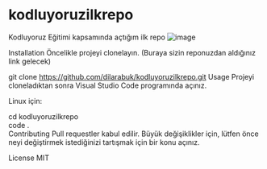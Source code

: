 # kodluyoruzilkrepo
Kodluyoruz Eğitimi kapsamında açtığım ilk repo
![image](![image](https://user-images.githubusercontent.com/76563133/152646525-77106212-119f-4d77-a790-bd4535cdc853.png)
)

Installation
Öncelikle projeyi clonelayın. (Buraya sizin reponuzdan aldığınız link gelecek)

git clone https://github.com/dilarabuk/kodluyoruzilkrepo.git
Usage
Projeyi cloneladıktan sonra Visual Studio Code programında açınız.

Linux için:

cd kodluyoruzilkrepo  
code .  
Contributing
Pull requestler kabul edilir. Büyük değişiklikler için, lütfen önce neyi değiştirmek istediğinizi tartışmak için bir konu açınız.

License
MIT
